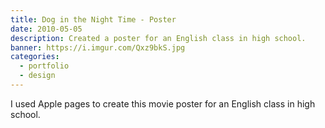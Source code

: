 ```yaml
---
title: Dog in the Night Time - Poster
date: 2010-05-05
description: Created a poster for an English class in high school.
banner: https://i.imgur.com/Qxz9bkS.jpg
categories:
  - portfolio
  - design
---
```


I used Apple pages to create this movie poster for an English class in high school.
